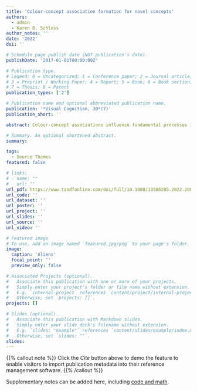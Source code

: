 ```yaml
---
title: 'Colour-concept association formation for novel concepts'
authors:
  - admin
  - Karen B. Schloss
author_notes: ''
date: '2022'
doi: ''

# Schedule page publish date (NOT publication's date).
publishDate: '2017-01-01T00:00:00Z'

# Publication type.
# Legend: 0 = Uncategorized; 1 = Conference paper; 2 = Journal article;
# 3 = Preprint / Working Paper; 4 = Report; 5 = Book; 6 = Book section;
# 7 = Thesis; 8 = Patent
publication_types: ['2']

# Publication name and optional abbreviated publication name.
publication: '*Visual Cognition, 30*(7)'
publication_short: ''

abstract: Colour-concept associations influence fundamental processes in cognition and perception, including object recognition and visual reasoning. To understand these effects, it is necessary to understand how colour-concept associations are formed. It is assumed that colour-concept associations are learned through experiences, but questions remain concerning how association formation is influenced by properties of the input and cognitive factors. We addressed these questions by first exposing participants to colour-concept co-occurrences for novel concepts (“Filk” and “Slub” alien species) using a category learning task. We then  assessed colour-concept associations using an association rating task. During alien category learning, colour was a noisy cue and shape was 100% diagnostic of category membership, so participants could ignore colour to complete the task. Nonetheless, participants learned systematic colour-concept associations for “seen” colours during alien category learning and generalized to “unseen” colours as a function of colour distance from the seen colours (Experiment 1). Association formation not only depended on colour-concept co-occurrences during alien category learning, but also on cognitive structure of colour categories (e.g., degree to which an observed red colour is typical of the colour category “red”) (Experiment 2). Thus, environmental and cognitive factors combine to influence colour-concept associations formed from experiences in the world.

# Summary. An optional shortened abstract.
summary: 

tags:
  - Source Themes
featured: false

# links:
# - name: ""
#   url: ""
url_pdf: https://www.tandfonline.com/doi/full/10.1080/13506285.2022.2089418
url_code: ''
url_dataset: ''
url_poster: ''
url_project: ''
url_slides: ''
url_source: ''
url_video: ''

# Featured image
# To use, add an image named `featured.jpg/png` to your page's folder.
image:
  caption: 'Aliens'
  focal_point: ''
  preview_only: false

# Associated Projects (optional).
#   Associate this publication with one or more of your projects.
#   Simply enter your project's folder or file name without extension.
#   E.g. `internal-project` references `content/project/internal-project/index.md`.
#   Otherwise, set `projects: []`.
projects: []

# Slides (optional).
#   Associate this publication with Markdown slides.
#   Simply enter your slide deck's filename without extension.
#   E.g. `slides: "example"` references `content/slides/example/index.md`.
#   Otherwise, set `slides: ""`.
slides:
---
```


{{% callout note %}}
Click the _Cite_ button above to demo the feature to enable visitors to import publication metadata into their reference management software.
{{% /callout %}}

Supplementary notes can be added here, including [code and math](https://wowchemy.com/docs/content/writing-markdown-latex/).
